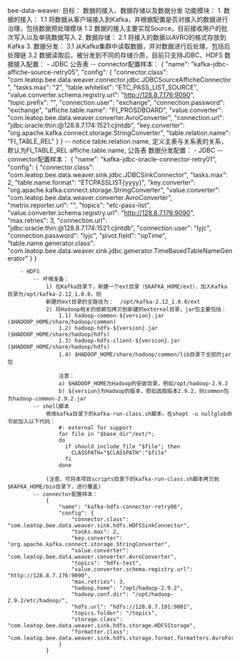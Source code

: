bee-data-weaver:
	目标：
		数据的接入、数据存储以及数据分发
	功能模块：
		1. 数据的接入：
			1.1 将数据从客户端接入到Kafka，并根据配置是否对接入的数据进行治理，包括数据预处理模块
			1.2 数据的接入主要实现Source，目前接收用户的批次写入以及单挑数据写入
		2. 数据存储：
			2.1 将接入的数据以AVRO的格式存放到Kafka
		3. 数据分发：
			3.1 从Kafka集群中读取数据，并对数据进行后处理，包括后处理链
			3.2 数据读取后，被分发到不同的存储介质，目前只支持JDBC、HDFS
	数据接入配置：
		- JDBC 公告表
			-- connector配置样本：
				{
					"name": "kafka-jdbc-affiche-source-retry05",
					"config": {
				        "connector.class": "com.leatop.bee.data.weaver.connector.jdbc.JDBCSourceAfficheConnector",
				        "tasks.max": "2",
				        "table.whitelist": "ETC_PASS_LIST_SOURCE",
				        "value.converter.schema.registry.url": "http://128.8.7.176:9090",
				        "topic.prefix": "",
				        "connection.user": "exchange",
				        "connection.password": "exchange",
				        "affiche.table.name": "FI_PROSDBOARD",
				        "value.converter": "com.leatop.bee.data.weaver.converter.AvroConverter",
				        "connection.url": "jdbc:oracle:thin:@128.8.7.174:1521:cjintdb",
				        "key.converter": "org.apache.kafka.connect.storage.StringConverter",
				        "table.relation.name": "FI_TABLE_REL"
				    }
				}
			-- notice
				table.relation.name, 定义主表与关系表的关系，默认为FI_TABLE_REL
				affiche.table.name, 公告表
	数据分发配置：
		- JDBC
			-- connector配置样本：
				{
					"name": "kafka-jdbc-oracle-connector-retry01",
					"config": {
						"connector.class": "com.leatop.bee.data.weaver.sink.jdbc.JDBCSinkConnector",
						"tasks.max": 2,
						"table.name.format": "ETCPASSLIST{yyyy}",
						"key.converter": "org.apache.kafka.connect.storage.StringConverter",
						"value.converter": "com.leatop.bee.data.weaver.converter.AvroConverter",
						"metrix.reporter.url": "",
						"topics": "etc-pass-list",
						"value.converter.schema.registry.url": "http://128.8.7.176:9090",
						"max.retries": 3,
						"connection.url": "jdbc:oracle:thin:@128.8.7.174:1521:cjintdb",
						"connection.user": "lyjc",
						"connection.password": "lyjc",
						"pivot.field": "opTime",
						"table.name.generator.class": "com.leatop.bee.data.weaver.sink.jdbc.generator.TimeBasedTableNameGenerator"
					}
				}
			
		- HDFS
			-- 坏境准备：
				1) 在Kafka目录下，新建一个ext目录（$KAFKA_HOME/ext），加入Kafka目录为/opt/kafka-2.12_1.0.0，则
				新建的ext目录的全路径为：	/opt/kafka-2.12_1.0.0/ext
				2) 将Hadoop相关的依赖包拷贝到新建的external目录，jar包主要包括：
					1.1) hadoop-common-${version}.jar ($HADOOP_HOME/share/hadoop/common)
					1.2) hadoop-hdfs-${version}.jar ($HADOOP_HOME/share/hadoop/hdfs)
					1.3) hadoop-hdfs-client-${version}.jar ($HADOOP_HOME/share/hadoop/hdfs)
					1.4) $HADOOP_HOME/share/hadoop/common/lib目录下全部的jar包
					
					注意：
					a) $HADOOP_HOME为Hadoop的安装目录，例如/opt/hadoop-2.9.2
					b) ${version}为Hadoop的版本，假如选取版本2.9.2，则common包为hadoop-common-2.9.2.jar
		    -- shell脚本
		    	修改kafka目录下的kafka-run-class.sh脚本，在shopt -u nullglob命令前加入以下代码：
			    	#: external for support
					for file in "$base_dir"/ext/*;
					do
					  if should_include_file "$file"; then
					    CLASSPATH="$CLASSPATH":"$file"
					  fi
					done
					
		    	(注意，可将本项目scripts目录下的kafka-run-class.sh脚本拷贝到$KAFKA_HOME/bin目录下，进行覆盖)
			-- connector配置样本：
				{
					"name": "kafka-hdfs-connector-retry06",
					"config": {
						"connector.class": "com.leatop.bee.data.weaver.sink.hdfs.HDFSSinkConnector",
						"tasks.max": 2,
						"key.converter": "org.apache.kafka.connect.storage.StringConverter",
						"value.converter": "com.leatop.bee.data.weaver.converter.AvroConverter",
						"topics": "hdfs-test",
						"value.converter.schema.registry.url": "http://128.8.7.176:9090",
						"max.retries": 3,
						"hadoop.home": "/opt/hadoop-2.9.2",
						"hadoop.conf.dir": "/opt/hadoop-2.9.2/etc/hadoop/",
						"hdfs.url": "hdfs://128.8.7.191:9001",
						"topics.folder": "/topics",
						"storage.class": "com.leatop.bee.data.weaver.sink.hdfs.storage.HDFSStorage",
						"formatter.class": "com.leatop.bee.data.weaver.sink.hdfs.storage.format.formatters.AvroFormatter"
					}
				}
